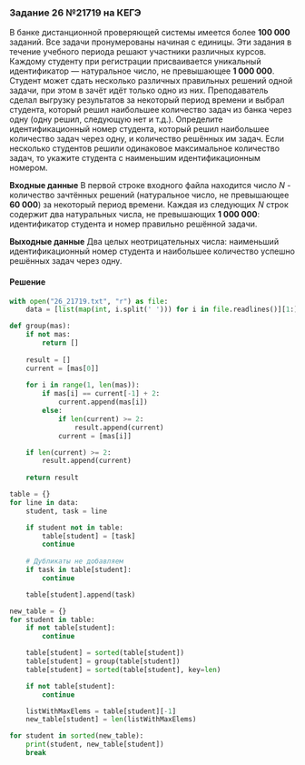 ### Задание 26 №21719  на КЕГЭ

В банке дистанционной проверяющей системы имеется более **100 000** заданий. Все задачи пронумерованы начиная с единицы. Эти задания в течение учебного периода решают участники различных курсов. Каждому студенту при регистрации присваивается уникальный идентификатор — натуральное число, не превышающее **1 000 000**.  Студент
может сдать несколько различных правильных решений одной задачи, при этом в зачёт идёт только одно из них.
Преподаватель сделал выгрузку результатов за некоторый период времени и выбрал студента, который решил наибольшее количество задач из банка через одну (одну решил, следующую нет и т.д.).
Определите идентификационный номер студента, который решил наибольшее количество задач через одну, и количество решённых им задач. Если несколько студентов решили одинаковое максимальное количество задач, то укажите студента с наименьшим идентификационным номером.

**Входные данные**
В первой строке входного файла находится число *N* - количество зачтённых решений (натуральное число, не превышающее **60 000**) за некоторый период времени. Каждая из следующих *N* строк содержит два натуральных числа, не превышающих **1 000 000**: идентификатор студента и номер правильно решённой задачи.

**Выходные данные**
Два целых неотрицательных числа: наименьший идентификационный номер студента и наибольшее количество успешно решённых задач через одну.

#### Решение
```python
with open("26_21719.txt", "r") as file:
    data = [list(map(int, i.split(' '))) for i in file.readlines()][1:]

def group(mas):
    if not mas:
        return []
    
    result = []
    current = [mas[0]]
    
    for i in range(1, len(mas)):
        if mas[i] == current[-1] + 2:
            current.append(mas[i])
        else:
            if len(current) >= 2:
                result.append(current)
            current = [mas[i]]

    if len(current) >= 2:
        result.append(current)
        
    return result

table = {}
for line in data:
    student, task = line 

    if student not in table:
        table[student] = [task]
        continue
    
    # Дубликаты не добавляем
    if task in table[student]:
        continue

    table[student].append(task)

new_table = {}
for student in table:
    if not table[student]:
        continue

    table[student] = sorted(table[student])
    table[student] = group(table[student])
    table[student] = sorted(table[student], key=len)

    if not table[student]:
        continue

    listWithMaxElems = table[student][-1]
    new_table[student] = len(listWithMaxElems)

for student in sorted(new_table):
    print(student, new_table[student])
    break
```